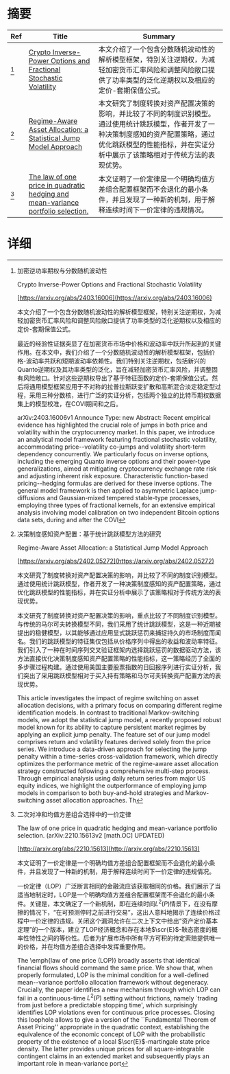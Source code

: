 # 摘要

| Ref | Title | Summary |
| --- | --- | --- |
| [^1] | [Crypto Inverse-Power Options and Fractional Stochastic Volatility](https://arxiv.org/abs/2403.16006) | 本文介绍了一个包含分数随机波动性的解析模型框架，特别关注逆期权，为减轻加密货币汇率风险和调整风险敞口提供了功率类型的泛化逆期权以及相应的定价-套期保值公式。 |
| [^2] | [Regime-Aware Asset Allocation: a Statistical Jump Model Approach](https://arxiv.org/abs/2402.05272) | 本文研究了制度转换对资产配置决策的影响，并比较了不同的制度识别模型。通过使用统计跳跃模型，作者开发了一种决策制度感知的资产配置策略，通过优化跳跃模型的性能指标，并在实证分析中展示了该策略相对于传统方法的表现优势。 |
| [^3] | [The law of one price in quadratic hedging and mean-variance portfolio selection.](http://arxiv.org/abs/2210.15613) | 本文证明了一价定律是一个明确均值方差组合配置框架而不会退化的最小条件，并且发现了一种新的机制，用于解释连续时间下一价定律的违规情况。 |

# 详细

[^1]: 加密逆功率期权与分数随机波动性

    Crypto Inverse-Power Options and Fractional Stochastic Volatility

    [https://arxiv.org/abs/2403.16006](https://arxiv.org/abs/2403.16006)

    本文介绍了一个包含分数随机波动性的解析模型框架，特别关注逆期权，为减轻加密货币汇率风险和调整风险敞口提供了功率类型的泛化逆期权以及相应的定价-套期保值公式。

    

    最近的经验性证据突显了在加密货币市场中价格和波动率中跃升所起到的关键作用。在本文中，我们介绍了一个分数随机波动性的解析模型框架，包括价格-波动率共跃和短期波动率依赖性。我们特别关注逆期权，包括新兴的Quanto逆期权及其功率类型的泛化，旨在减轻加密货币汇率风险，并调整固有风险敞口。针对这些逆期权导出了基于特征函数的定价-套期保值公式。然后将通用模型框架应用于不对称的拉普拉斯跃变扩散和高斯混合淡定稳定型过程，采用三种分数核，进行广泛的实证分析，包括两个独立的比特币期权数据集上的模型校准，在COVI期间和之后。

    arXiv:2403.16006v1 Announce Type: new  Abstract: Recent empirical evidence has highlighted the crucial role of jumps in both price and volatility within the cryptocurrency market. In this paper, we introduce an analytical model framework featuring fractional stochastic volatility, accommodating price--volatility co-jumps and volatility short-term dependency concurrently. We particularly focus on inverse options, including the emerging Quanto inverse options and their power-type generalizations, aimed at mitigating cryptocurrency exchange rate risk and adjusting inherent risk exposure. Characteristic function-based pricing--hedging formulas are derived for these inverse options. The general model framework is then applied to asymmetric Laplace jump-diffusions and Gaussian-mixed tempered stable-type processes, employing three types of fractional kernels, for an extensive empirical analysis involving model calibration on two independent Bitcoin options data sets, during and after the COVI
    
[^2]: 决策制度感知资产配置：基于统计跳跃模型方法的研究

    Regime-Aware Asset Allocation: a Statistical Jump Model Approach

    [https://arxiv.org/abs/2402.05272](https://arxiv.org/abs/2402.05272)

    本文研究了制度转换对资产配置决策的影响，并比较了不同的制度识别模型。通过使用统计跳跃模型，作者开发了一种决策制度感知的资产配置策略，通过优化跳跃模型的性能指标，并在实证分析中展示了该策略相对于传统方法的表现优势。

    

    本文研究了制度转换对资产配置决策的影响，重点比较了不同制度识别模型。与传统的马尔可夫转换模型不同，我们采用了统计跳跃模型，这是一种近期被提出的稳健模型，以其能够通过应用显式跳跃惩罚来捕捉持久的市场制度而闻名。我们的跳跃模型的特征集仅包括从价格序列中得出的收益和波动率特征。我们引入了一种在时间序列交叉验证框架内选择跳跃惩罚的数据驱动方法，该方法直接优化决策制度感知资产配置策略的性能指标，这一策略经历了全面的多步骤过程构建。通过使用美国主要股票指数的日回报序列进行实证分析，我们突出了采用跳跃模型相对于买入持有策略和马尔可夫转换资产配置方法的表现优势。

    This article investigates the impact of regime switching on asset allocation decisions, with a primary focus on comparing different regime identification models. In contrast to traditional Markov-switching models, we adopt the statistical jump model, a recently proposed robust model known for its ability to capture persistent market regimes by applying an explicit jump penalty. The feature set of our jump model comprises return and volatility features derived solely from the price series. We introduce a data-driven approach for selecting the jump penalty within a time-series cross-validation framework, which directly optimizes the performance metric of the regime-aware asset allocation strategy constructed following a comprehensive multi-step process. Through empirical analysis using daily return series from major US equity indices, we highlight the outperformance of employing jump models in comparison to both buy-and-hold strategies and Markov-switching asset allocation approaches. Th
    
[^3]: 二次对冲和均值方差组合选择中的一价定律

    The law of one price in quadratic hedging and mean-variance portfolio selection. (arXiv:2210.15613v2 [math.OC] UPDATED)

    [http://arxiv.org/abs/2210.15613](http://arxiv.org/abs/2210.15613)

    本文证明了一价定律是一个明确均值方差组合配置框架而不会退化的最小条件，并且发现了一种新的机制，用于解释连续时间下一价定律的违规情况。

    

    一价定律（LOP）广泛断言相同的金融流应该获取相同的价格。我们展示了当适当地制定时，LOP是一个明确均值方差组合配置框架而不会退化的最小条件。关键是，本文确定了一个新机制，即在连续时间$L^2(P)$情景下，在没有摩擦的情况下，“在可预测停时之前进行交易”，这出人意料地揭示了连续价格过程中一价定律的违规。关闭这个漏洞允许在二次上下文中给出“资产定价基本定理”的一个版本，建立了LOP经济概念和存在本地$\scr{E}$-鞅态密度的概率性特性之间的等价性。后者为扩展市场中所有平方可积的待定索赔提供唯一的价格，并在均值方差组合选择中发挥重要作用。

    The \emph{law of one price (LOP)} broadly asserts that identical financial flows should command the same price. We show that, when properly formulated, LOP is the minimal condition for a well-defined mean--variance portfolio allocation framework without degeneracy. Crucially, the paper identifies a new mechanism through which LOP can fail in a continuous-time $L^2(P)$ setting without frictions, namely `trading from just before a predictable stopping time', which surprisingly identifies LOP violations even for continuous price processes. Closing this loophole allows to give a version of the ``Fundamental Theorem of Asset Pricing'' appropriate in the quadratic context, establishing the equivalence of the economic concept of LOP with the probabilistic property of the existence of a local $\scr{E}$-martingale state price density. The latter provides unique prices for all square-integrable contingent claims in an extended market and subsequently plays an important role in mean-variance port
    


